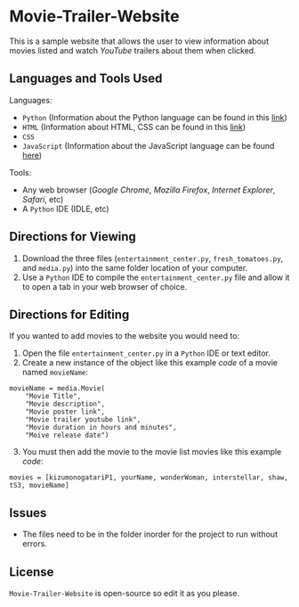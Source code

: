 # Movie-Trailer-Website

This is a sample website that allows the user to view information about movies listed and watch *YouTube* trailers about them when clicked.

## Languages and Tools Used

Languages:
- `Python` (Information about the Python language can be found in this [link](https://docs.python.org/))
- `HTML` (Information about HTML, CSS can be found in this [link](http://html.com/))
- `CSS`
- `JavaScript` (Information about the JavaScript language can be found [here](https://developer.mozilla.org/en-US/docs/Web/JavaScript))


Tools:
- Any web browser (*Google Chrome*, *Mozilla Firefox*, *Internet Explorer*, *Safari*, etc)
- A `Python` IDE (IDLE, etc)

## Directions for Viewing

1. Download the three files (`entertainment_center.py`, `fresh_tomatoes.py`, and `media.py`) into the same folder location of your computer.
2. Use a `Python` IDE to compile the `entertainment_center.py` file and allow it to open a tab in your web browser of choice.

## Directions for Editing

If you wanted to add movies to the website you would need to:
1. Open the file `entertainment_center.py` in a `Python` IDE or text editor.
2. Create a new instance of the object like this example *code* of a movie named `movieName`:

```
movieName = media.Movie(
    "Movie Title",
    "Movie description",
    "Movie poster link",
    "Movie trailer youtube link",
    "Movie duration in hours and minutes",
    "Moive release date")
```

3. You must then add the movie to the movie list movies like this example *code*:

```
movies = [kizumonogatariP1, yourName, wonderWoman, interstellar, shaw, tS3, movieName]
```

## Issues
* The files need to be in the folder inorder for the project to run without errors.

## License
`Movie-Trailer-Website` is open-source so edit it as you please.
